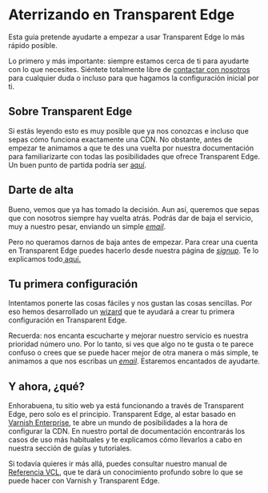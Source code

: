 # Aterrizando en Transparent Edge&#x20;

Esta guía pretende ayudarte a empezar a usar Transparent Edge lo más rápido posible.

Lo primero y más importante: siempre estamos cerca de ti para ayudarte con lo que necesites. Siéntete totalmente libre de [contactar con nosotros](mailto:soporte@transparentedge.eu) para cualquier duda o incluso para que hagamos la configuración inicial por ti.

## Sobre Transparent Edge

Si estás leyendo esto es muy posible que ya nos conozcas e incluso que sepas cómo funciona exactamente una CDN. No obstante, antes de empezar te animamos a que te des una vuelta por nuestra documentación para familiarizarte con todas las posibilidades que ofrece Transparent Edge. Un buen punto de partida podría ser [aquí](https://docs.transparentedge.eu/getting-started/faq/empecemos-por-el-principio).

## Darte de alta

Bueno, vemos que ya has tomado la decisión. Aun así, queremos que sepas que con nosotros siempre hay vuelta atrás. Podrás dar de baja el servicio, muy a nuestro pesar, enviando un simple [_email_](mailto:unsuscribe@transparentcdn.com).

Pero no queramos darnos de baja antes de empezar. Para crear una cuenta en Transparent Edge puedes hacerlo desde nuestra página de [_signup_](https://api.transparentcdn.com/signup#/). Te lo explicamos todo[ aquí.](signup.md)

## Tu primera configuración

Intentamos ponerte las cosas fáciles y nos gustan las cosas sencillas. Por eso hemos desarrollado un [wizard](getting-started/dashboard/autoprovisionamiento/configuraciones-basicas.md) que te ayudará a crear tu primera configuración en Transparent Edge.

Recuerda: nos encanta escucharte y mejorar nuestro servicio es nuestra prioridad número uno. Por lo tanto, si ves que algo no te gusta o te parece confuso o crees que se puede hacer mejor de otra manera o más simple, te animamos a que nos escribas un [_email_](mailto:product@transparentedge.eu). Estaremos encantados de ayudarte.

## Y ahora, ¿qué?

Enhorabuena, tu sitio web ya está funcionando a través de Transparent Edge, pero solo es el principio. Transparent Edge, al estar basado en [Varnish Enterprise](https://www.varnish-software.com/), te abre un mundo de posibilidades a la hora de configurar la CDN. En nuestro portal de documentación encontrarás los casos de uso más habituales y te explicamos cómo llevarlos a cabo en nuestra sección de guías y tutoriales.

Si todavía quieres ir más allá, puedes consultar nuestro manual de [Referencia VCL](config/vcl/), que te dará un conocimiento profundo sobre lo que se puede hacer con Varnish y Transparent Edge.

